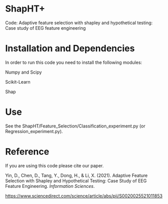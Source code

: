 # ShapHT+
Code: Adaptive feature selection with shapley and hypothetical testing: Case study of EEG feature engineering

# Installation and Dependencies

In order to run this code you need to install the following modules:

Numpy and Scipy 

Scikit-Learn

Shap

# Use

See the ShapHT/Feature_Selection/Classification_experiment.py (or Regression_experiment.py). 

# Reference

If you are using this code please cite our paper.

Yin, D., Chen, D., Tang, Y., Dong, H., & Li, X. (2021). Adaptive Feature Selection with Shapley and Hypothetical Testing: Case Study of EEG Feature Engineering. *Information Sciences*.

https://www.sciencedirect.com/science/article/abs/pii/S0020025521011853
